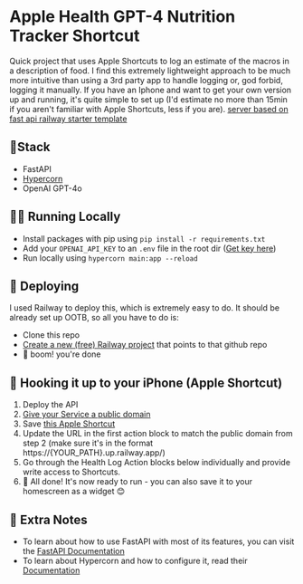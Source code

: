 # Apple Health GPT-4 Nutrition Tracker Shortcut
Quick project that uses Apple Shortcuts to log an estimate of the macros in a description of food. I find this extremely lightweight approach to be much more intuitive than using a 3rd party app to handle logging or, god forbid, logging it manually. If you have an Iphone and want to get your own version up and running, it's quite simple to set up (I'd estimate no more than 15min if you aren't familiar with Apple Shortcuts, less if you are).
[server based on fast api railway starter template](https://github.com/railwayapp-templates/fastapi/)


## 🥞Stack

- FastAPI
- [Hypercorn](https://hypercorn.readthedocs.io/)
- OpenAI GPT-4o

## 👩‍💻 Running Locally

- Install packages with pip using `pip install -r requirements.txt`
- Add your `OPENAI_API_KEY` to an `.env` file in the root dir ([Get key here](https://platform.openai.com/api-keys))
- Run locally using `hypercorn main:app --reload`

## 🚀 Deploying

I used Railway to deploy this, which is extremely easy to do.
It should be already set up OOTB, so all you have to do is:

- Clone this repo
- [Create a new (free) Railway project](https://railway.app/new) that points to that github repo
- 🙌 boom! you're done

## 📲 Hooking it up to your iPhone (Apple Shortcut)

1. Deploy the API
2. [Give your Service a public domain](https://docs.railway.app/guides/public-networking#railway-provided-domain)
3. Save [this Apple Shortcut](https://www.icloud.com/shortcuts/9d1ec337508d4a0fa7b73175157f76b0)
4. Update the URL in the first action block to match the public domain from step 2 (make sure it's in the format https://{YOUR_PATH}.up.railway.app/)
5. Go through the Health Log Action blocks below individually and provide write access to Shortcuts.
6. 🙌 All done! It's now ready to run - you can also save it to your homescreen as a widget 😊

## 📝 Extra Notes

- To learn about how to use FastAPI with most of its features, you can visit the [FastAPI Documentation](https://fastapi.tiangolo.com/tutorial/)
- To learn about Hypercorn and how to configure it, read their [Documentation](https://hypercorn.readthedocs.io/)
